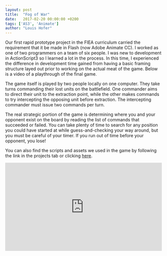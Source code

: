 ```yaml
---
layout: post
title:  "Fog of War"
date:   2017-02-20 00:00:00 +0200
tags: ['AS3', 'Animate']
author: "Louis Hofer"
---
```


Our first rapid prototype project in the FIEA curriculum carried the requirement that it be made in Flash (now Adobe Animate CC).
I worked as one of two programmers on a team of six people.
I was new to development in ActionScript3 so I learned a lot in the process.
In this time, I experienced the difference in development time gained from having a basic framing structure layed out prior to working on the actual meat of the game.
Below is a video of a playthrough of the final game.

The game itself is played by two people locally on one computer.
They take turns commanding their lost units on the battlefield.
One commander aims to direct their unit to the extraction point, while the other makes commands to try intercepting the opposing unit before extraction.
The intercepting commander must issue two commands per turn.

The real strategic portion of the game is determining where you and your opponent exist on the board by reading the list of commands that succeeded or failed.
You can take plenty of time to search for any position you could have started at while guess-and-checking your way around, but you must be careful of your timer.
If you run out of time before your opponent, you lose!

You can also find the scripts and assets we used in the game by following the link in the projects tab or clicking <a href="https://github.com/punster94/FogOfWar">here</a>.

<div style="position:relative;height:0;padding-bottom:56.25%"><iframe src="https://www.youtube.com/embed/yMx4sQ3Lrvs?ecver=2" style="position:absolute;width:100%;height:100%;left:0" width="640" height="360" frameborder="0" allowfullscreen></iframe></div>